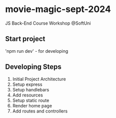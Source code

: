 # movie-magic-sept-2024
JS Back-End Course Workshop @SoftUni

## Start project
'npm run dev' - for developing

## Developing Steps
 1. Initial Project Architecture
 2. Setup express
 3. Setup handlebars
 4. Add resources
 5. Setup static route
 6. Render home page
 7. Add routes and controllers